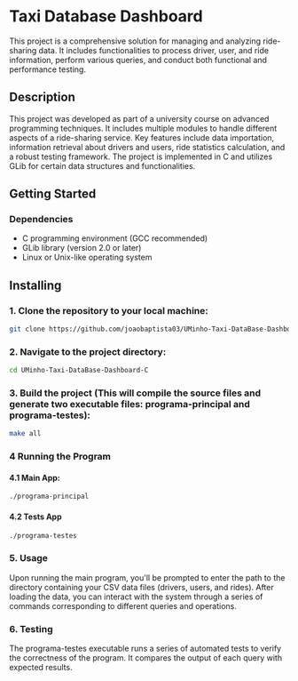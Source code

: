 # Taxi Database Dashboard

This project is a comprehensive solution for managing and analyzing ride-sharing data. It includes functionalities to process driver, user, and ride information, perform various queries, and conduct both functional and performance testing.

## Description

This project was developed as part of a university course on advanced programming techniques. It includes multiple modules to handle different aspects of a ride-sharing service. Key features include data importation, information retrieval about drivers and users, ride statistics calculation, and a robust testing framework. The project is implemented in C and utilizes GLib for certain data structures and functionalities.

## Getting Started

### Dependencies
- C programming environment (GCC recommended)
- GLib library (version 2.0 or later)
- Linux or Unix-like operating system

## Installing
### 1. Clone the repository to your local machine:
  ```bash
  git clone https://github.com/joaobaptista03/UMinho-Taxi-DataBase-Dashboard-C/
  ```

### 2. Navigate to the project directory:
  ```bash
  cd UMinho-Taxi-DataBase-Dashboard-C
  ```

### 3. Build the project (This will compile the source files and generate two executable files: programa-principal and programa-testes):
  ```bash
  make all
  ```

### 4 Running the Program
#### 4.1 Main App:
  ```bash
  ./programa-principal
  ```
#### 4.2 Tests App
  ```bash
  ./programa-testes
  ```

### 5. Usage
Upon running the main program, you'll be prompted to enter the path to the directory containing your CSV data files (drivers, users, and rides). After loading the data, you can interact with the system through a series of commands corresponding to different queries and operations.

### 6. Testing
The programa-testes executable runs a series of automated tests to verify the correctness of the program. It compares the output of each query with expected results.
